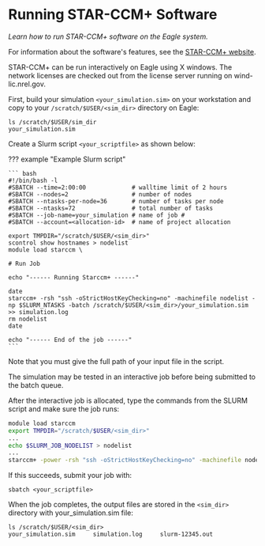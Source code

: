 # Running STAR-CCM+ Software

*Learn how to run STAR-CCM+ software on the Eagle system.*

For information about the software's features, see the [STAR-CCM+
website](https://mdx.plm.automation.siemens.com/star-ccm-plus).

STAR-CCM+ can be run interactively on Eagle using X windows. The network
licenses are checked out from the license server running on wind-lic.nrel.gov.

First, build your simulation `<your_simulation.sim>` on your workstation and
copy to your `/scratch/$USER/<sim_dir>` directory on Eagle:

```
ls /scratch/$USER/sim_dir
your_simulation.sim
```

Create a Slurm script `<your_scriptfile>` as shown below:

??? example "Example Slurm script"

    ``` bash
    #!/bin/bash -l
    #SBATCH --time=2:00:00             # walltime limit of 2 hours
    #SBATCH --nodes=2                  # number of nodes
    #SBATCH --ntasks-per-node=36       # number of tasks per node
    #SBATCH --ntasks=72                # total number of tasks
    #SBATCH --job-name=your_simulation # name of job #
    #SBATCH --account=<allocation-id>  # name of project allocation

    export TMPDIR="/scratch/$USER/<sim_dir>"
    scontrol show hostnames > nodelist
    module load starccm \

    # Run Job

    echo "------ Running Starccm+ ------"

    date
    starccm+ -rsh "ssh -oStrictHostKeyChecking=no" -machinefile nodelist -np $SLURM_NTASKS -batch /scratch/$USER/<sim_dir>/your_simulation.sim >> simulation.log   
    rm nodelist
    date

    echo "------ End of the job ------"
    ```

Note that you must give the full path of your input file in the script.

<!-- TODO: link to docs for interactive job -->
The simulation may be tested in an interactive job before being submitted to the
batch queue.

After the interactive job is allocated, type the commands from the SLURM script
and make sure the job runs:

``` bash
module load starccm
export TMPDIR="/scratch/$USER/<sim_dir>"
...
echo $SLURM_JOB_NODELIST > nodelist
...
starccm+ -power -rsh "ssh -oStrictHostKeyChecking=no" -machinefile nodelist -np $SLURM_NTASKS -batch /scratch/$USER/<sim_dir>/your_simulation.sim >> simulation.log
```

If this succeeds, submit your job with:

```
sbatch <your_scriptfile>
```

When the job completes, the output files are stored in the `<sim_dir>` directory
with your_simulation.sim file:

```
ls /scratch/$USER/<sim_dir>
your_simulation.sim     simulation.log     slurm-12345.out
```
